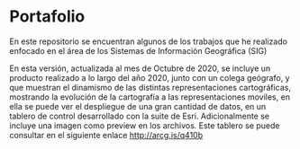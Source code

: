 # Portafolio
En este repositorio se encuentran algunos de los trabajos que he realizado enfocado en el área de los Sistemas de Información Geográfica (SIG)

En esta versión, actualizada al mes de Octubre de 2020, se incluye un producto realizado a lo largo del año 2020, junto con un colega geógrafo,  y que muestran el dinamismo de las distintas representaciones cartográficas, mostrando la evolución de la cartografía a las representaciones moviles, en ella se puede ver el despliegue de una gran cantidad de datos, en un tablero de control desarrollado con la suite de Esri. Adicionalmente se incluye una imagen como preview en los archivos. Este tablero se puede consultar en el siguiente enlace   http://arcg.is/q410b 
